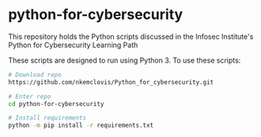 # python-for-cybersecurity
This repository holds the Python scripts discussed in the Infosec Institute's Python for Cybersecurity Learning Path

These scripts are designed to run using Python 3.  To use these scripts:
```bash
# Download repo
https://github.com/nkemclovis/Python_for_cybersecurity.git

# Enter repo
cd python-for-cybersecurity

# Install requirements
python -m pip install -r requirements.txt
```
